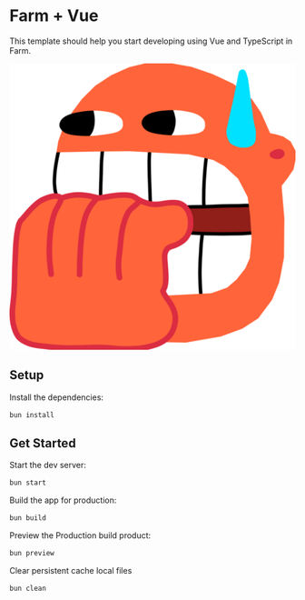 # Farm + Vue

This template should help you start developing using Vue and TypeScript in Farm.

![fuckassyoutubeemoji](./src/assets/fuckassyoutubeemoji.png "fuckassyoutubeemoji")

## Setup

Install the dependencies:

```bash
bun install
```

## Get Started

Start the dev server:

```bash
bun start
```

Build the app for production:

```bash
bun build
```

Preview the Production build product:

```bash
bun preview
```

Clear persistent cache local files

```bash
bun clean
```
